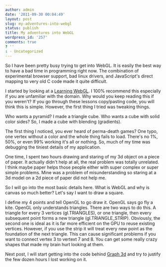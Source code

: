 ```yaml
---
author: admin
date: '2011-09-30 00:04:49'
layout: post
slug: my-adventures-into-webgl
status: publish
title: My adventures into WebGL
wordpress_id: '257'
comments: true
? ''
: - Uncategorized
---
```


So I have been pretty busy trying to get into WebGL.  It is easily the best way to have a bad time in programming right now.  The combination of experimental browser support, bad linux drivers, and JavaScript's direct mapping to very old C code made it quite difficult.

I started by looking at a <a href="http://learningwebgl.com/blog/?page_id=1217">Learning WebGL</a>.  I 100% recommend this especially if you are unfamiliar with the domain.  Why would you keep reading this if you weren't?  If you go through these lessons copy/pasting code, you will think this is simple.  However, the first thing I tried was tweaking things.

Who wants a pyramid?  I made a triangle cube.
Who wants a cube with solid color sides?  So, I made a cube with blending (gradients).

The first thing I noticed, you ever heard of perma-death games?  One typo, one vertex without a color and the whole thing fails to load.  There's no 1%, 50%, or even 99% working it's all or nothing.  So, much of my time was debugging the tiniest details of my application.

One time, I spent two hours drawing and staring of my 3d object on a piece of paper.  It actually didn't help at all, the real problem was totally unrelated.  I think maybe paper helps those people either with super complex or super simple problems.  Mine was a problem of misunderstanding so staring at a 3d model on a 2d piece of paper did not help me.

So I will go into the most basic details here.  What is WebGL and why is canvas so much better?  Let's say I want to draw a square.

I define my 4 points and tell OpenGL to go draw it.  OpenGL says go fly a kite.  OpenGL only understands triangles.  There are two ways to do this.  A triangle for every 3 vertices (gl.TRIANGLES), or one triangle, then every subsequent point forms a new triangle (gl.TRIANGLE_STRIP).  Obviously, the second one is ideal as it is far more efficient on the GPU to reuse existing vertices.  However, if you use the strip it will treat every new point as the foundation of the next triangle.  This can cause significant problems if you want to connect vertex 3 to vertext 7 and 8.  You can get some really crazy shapes that made my brain hurt looking at them.

Next post, I will start getting into the code behind <a href="http://drewwells.github.com/webglfu/graph.html">Graph 3d</a> and try to justify the few dozen hours I lost working on it.
